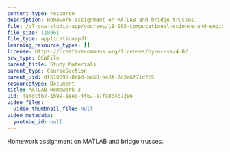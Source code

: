 ```yaml
---
content_type: resource
description: Homework assignment on MATLAB and bridge trusses.
file: /ol-ocw-studio-app/courses/18-085-computational-science-and-engineering-i-fall-2008/4a4dcfb71b991ee04f62a7fa8d4b7286_matlab3.pdf
file_size: 118661
file_type: application/pdf
learning_resource_types: []
license: https://creativecommons.org/licenses/by-nc-sa/4.0/
ocw_type: OCWFile
parent_title: Study Materials
parent_type: CourseSection
parent_uid: df610098-8ebd-ba68-b43f-7d3a6f71d7c5
resourcetype: Document
title: MATLAB Homework 3
uid: 4a4dcfb7-1b99-1ee0-4f62-a7fa8d4b7286
video_files:
  video_thumbnail_file: null
video_metadata:
  youtube_id: null
---
```

Homework assignment on MATLAB and bridge trusses.